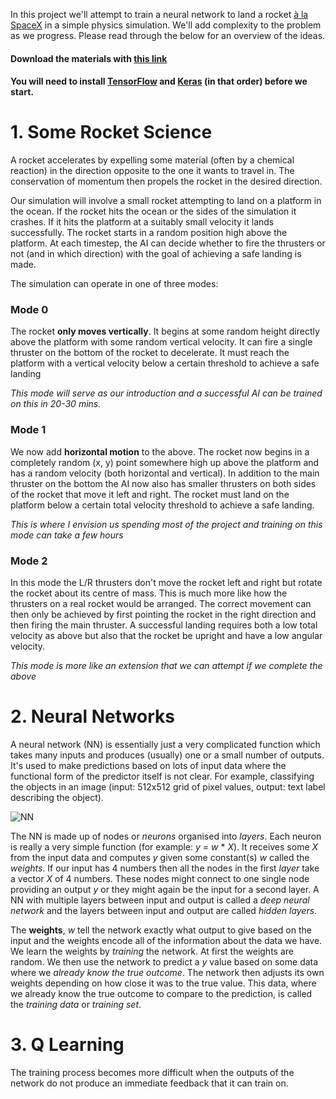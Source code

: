 In this project we'll attempt to train a neural network to land a rocket [à la SpaceX](https://www.youtube.com/watch?v=u0-pfzKbh2k) in a simple physics simulation. We'll add complexity to the problem as we progress. Please read through the below for an overview of the ideas. 

#### Download the materials with [this link](https://github.com/conor-or/ai-rocket/archive/master.zip)

#### You will need to install [TensorFlow](https://www.tensorflow.org/install/) and [Keras](https://keras.io/#installation) (in that order) before we start.

# 1. Some Rocket Science

A rocket accelerates by expelling some material (often by a chemical reaction) in the direction opposite to the one it wants to travel in. The conservation of momentum then propels the rocket in the desired direction.

Our simulation will involve a small rocket attempting to land on a platform in the ocean. If the rocket hits the ocean or the sides of the simulation it crashes. If it hits the platform at a suitably small velocity it lands successfully. The rocket starts in a random position high above the platform. At each timestep, the AI can decide whether to fire the thrusters or not (and in which direction) with the goal of achieving a safe landing is made. 

The simulation can operate in one of three modes:

### Mode 0

The rocket __only moves vertically__. It begins at some random height directly above the platform with some random vertical velocity. It can fire a single thruster on the bottom of the rocket to decelerate. It must reach the platform with a vertical velocity below a certain threshold to achieve a safe landing

_This mode will serve as our introduction and a successful AI can be trained on this in 20-30 mins._

### Mode 1

We now add __horizontal motion__ to the above. The rocket now begins in a completely random (x, y) point somewhere high up above the platform and has a random velocity (both horizontal and vertical). In addition to the main thruster on the bottom the AI now also has smaller thrusters on both sides of the rocket that move it left and right. The rocket must land on the platform below a certain total velocity threshold to achieve a safe landing.

_This is where I envision us spending most of the project and training on this mode can take a few hours_

### Mode 2

In this mode the L/R thrusters don't move the rocket left and right but rotate the rocket about its centre of mass. This is much more like how the thrusters on a real rocket would be arranged. The correct movement can then only be achieved by first pointing the rocket in the right direction and then firing the main thruster. A successful landing requires both a low total velocity as above but also that the rocket be upright and have a low angular velocity.

_This mode is more like an extension that we can attempt if we complete the above_

# 2. Neural Networks

A neural network (NN) is essentially just a very complicated function which takes many inputs and produces (usually) one or a small number of outputs. It's used to make predictions based on lots of input data where the functional form of the predictor itself is not clear. For example, classifying the objects in an image (input: 512x512 grid of pixel values, output: text label describing the object).

![NN](https://upload.wikimedia.org/wikipedia/commons/e/e4/Artificial_neural_network.svg)

The NN is made up of nodes or _neurons_ organised into _layers_. Each neuron is really a very simple function (for example: _y_ = _w_ * _X_). It receives some _X_ from the input data and computes _y_ given some constant(s) _w_ called the _weights_. If our input has 4 numbers then all the nodes in the first _layer_ take a vector _X_ of 4 numbers. These nodes might connect to one single node providing an output _y_ or they might again be the input for a second layer. A NN with multiple layers between input and output is called a _deep neural network_ and the layers between input and output are called _hidden layers_.

The __weights__, _w_ tell the network exactly what output to give based on the input and the weights encode all of the information about the data we have. We learn the weights by _training_ the network. At first the weights are random. We then use the network to predict a _y_ value based on some data where we _already know the true outcome_. The network then adjusts its own weights depending on how close it was to the true value. This data, where we already know the true outcome to compare to the prediction, is called the _training data_ or _training set_.

# 3. Q Learning

The training process becomes more difficult when the outputs of the network do not produce an immediate feedback that it can train on.
